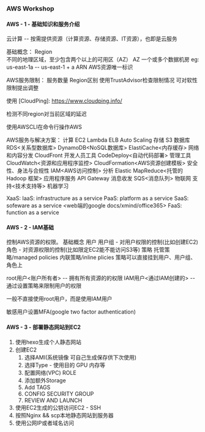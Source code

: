 ### AWS Workshop
#### AWS - 1 - 基础知识和服务介绍
云计算 -- 按需提供资源（计算资源、存储资源、IT资源），也即是云服务

基础概念：
	Region  
		不同的地理区域，至少包含两个以上的可用区（AZ）
	AZ<Available Zone>
		一个或多个数据机房
		eg: us-east-1a -- us-east-1 + a
	ARN<Amazon Resource Name>
		AWS资源唯一标识
	
AWS服务限制：
服务数量
Region区别
使用TrustAdvisor检查限制情况
可对软性限制提出调整

使用
[CloudPing]: https://www.cloudping.info/

检测不同region对当前区域的延迟



使用AWSCLI在命令行操作AWS



AWS服务与解决方案：
	计算
		EC2
		Lambda
		ELB
		Auto Scaling
	存储
		S3
	数据库
		RDS<关系型数据库>
		DynamoDB<NoSQL数据库>
		ElastiCache<内存缓存>
	网络和内容分发
		CloudFront<CDN>
	开发人员工具
		CodeDeploy<自动代码部署>
	管理工具
		CloudWatch<资源和应用程序监控>
		CloudFormation<AWS资源创建模板>
	安全性、身法与合规性
		IAM<AWS访问控制>
	分析
		Elastic MapReduce<托管的 Hadoop 框架>
	应用程序服务
		API Gateway
	消息收发
		SQS<消息队列>
	物联网
	支持<技术支持等>
	机器学习
	
XaaS:
	IaaS: infrastructure as a service<AWS>
	PaaS: platform as a service <AWS Elastic Beanstalk>
	SaaS: sofeware as a service <web端的google docs/xmind/office365>
	FaaS: function as a service <AWS Lambda>

#### AWS - 2 - IAM基础

控制AWS资源的权限。
基础概念
	用户
	用户组 - 对用户权限的控制(比如创建EC2)
	角色 - 对资源权限的控制(比如限定EC2能不能访问S3等)
	策略
		托管策略/managed policies
		内联策略/inline plicies
	策略可以直接挂到用户、用户组、角色上
	
root用户<账户所有者> -- 拥有所有资源的的权限
IAM用户<通过IAM创建的> -- 通过设置策略来限制用户的权限

一般不直接使用root用户，而是使用IAM用户

敏感用户设置MFA(google two factor authentication)

#### AWS - 3 - 部署静态网站到EC2

1. 使用hexo生成个人静态网站
2. 创建EC2
   1. 选择AMI(系统镜像 可自己生成保存供下次使用)
   2. 选择Type - 使用目的 GPU 内存等
   3. 配置网络(VPC)  ROLE 
   4. 添加额外Storage
   5. Add TAGS
   6. CONFIG SECURITY GROUP
   7. REVIEW AND LAUNCH
3. 使用EC2生成的公钥访问EC2 - SSH
4. 按照Nginx && scp本地静态网站到服务器
5. 使用公网IP或者域名访问



